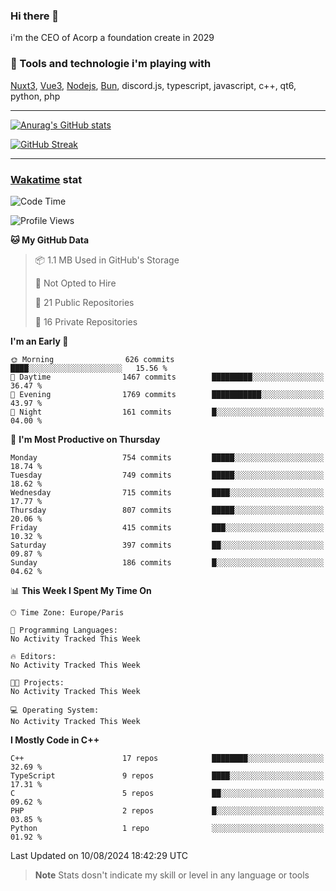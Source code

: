 ### Hi there 👋

i'm the CEO of Acorp a foundation create in 2029  

### 🧰 Tools and technologie i'm playing with

[Nuxt3](https://nuxt.com), [Vue3](https://vuejs.org/), [Nodejs](https://nodejs.org), [Bun](https://bun.sh/), discord.js, typescript, javascript, c++, qt6, python, php

---

[![Anurag's GitHub stats](https://github-readme-stats.vercel.app/api?username=ackimixs&show_icons=true&theme=github_dark&count_private=true)](https://www.ackimixs.xyz)

[![GitHub Streak](https://github-readme-streak-stats.herokuapp.com?user=Ackimixs&theme=github-dark-blue&date_format=j%20M%5B%20Y%5D&mode=weekly)](https://git.io/streak-stats)

---
 
 ### [Wakatime](https://wakatime.com/) stat

<!--START_SECTION:waka-->
![Code Time](http://img.shields.io/badge/Code%20Time-1%2C196%20hrs%207%20mins-blue)

![Profile Views](http://img.shields.io/badge/Profile%20Views-0-blue)

**🐱 My GitHub Data** 

> 📦 1.1 MB Used in GitHub's Storage 
 > 
> 🚫 Not Opted to Hire
 > 
> 📜 21 Public Repositories 
 > 
> 🔑 16 Private Repositories 
 > 
**I'm an Early 🐤** 

```text
🌞 Morning                626 commits         ████░░░░░░░░░░░░░░░░░░░░░   15.56 % 
🌆 Daytime                1467 commits        █████████░░░░░░░░░░░░░░░░   36.47 % 
🌃 Evening                1769 commits        ███████████░░░░░░░░░░░░░░   43.97 % 
🌙 Night                  161 commits         █░░░░░░░░░░░░░░░░░░░░░░░░   04.00 % 
```
📅 **I'm Most Productive on Thursday** 

```text
Monday                   754 commits         █████░░░░░░░░░░░░░░░░░░░░   18.74 % 
Tuesday                  749 commits         █████░░░░░░░░░░░░░░░░░░░░   18.62 % 
Wednesday                715 commits         ████░░░░░░░░░░░░░░░░░░░░░   17.77 % 
Thursday                 807 commits         █████░░░░░░░░░░░░░░░░░░░░   20.06 % 
Friday                   415 commits         ███░░░░░░░░░░░░░░░░░░░░░░   10.32 % 
Saturday                 397 commits         ██░░░░░░░░░░░░░░░░░░░░░░░   09.87 % 
Sunday                   186 commits         █░░░░░░░░░░░░░░░░░░░░░░░░   04.62 % 
```


📊 **This Week I Spent My Time On** 

```text
🕑︎ Time Zone: Europe/Paris

💬 Programming Languages: 
No Activity Tracked This Week

🔥 Editors: 
No Activity Tracked This Week

🐱‍💻 Projects: 
No Activity Tracked This Week

💻 Operating System: 
No Activity Tracked This Week
```

**I Mostly Code in C++** 

```text
C++                      17 repos            ████████░░░░░░░░░░░░░░░░░   32.69 % 
TypeScript               9 repos             ████░░░░░░░░░░░░░░░░░░░░░   17.31 % 
C                        5 repos             ██░░░░░░░░░░░░░░░░░░░░░░░   09.62 % 
PHP                      2 repos             █░░░░░░░░░░░░░░░░░░░░░░░░   03.85 % 
Python                   1 repo              ░░░░░░░░░░░░░░░░░░░░░░░░░   01.92 % 
```




 Last Updated on 10/08/2024 18:42:29 UTC
<!--END_SECTION:waka-->

> **Note**
> Stats dosn't indicate my skill or level in any language or tools
